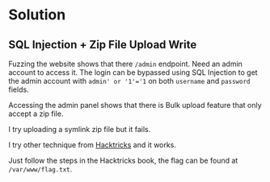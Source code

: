 # Solution

## SQL Injection + Zip File Upload Write

Fuzzing the website shows that there `/admin` endpoint. Need an admin account to access it.
The login can be bypassed using SQL Injection to get the admin account with `admin' or '1'='1` on both `username` and `password` fields.

Accessing the admin panel shows that there is Bulk upload feature that only accept a zip file.

I try uploading a symlink zip file but it fails.

I try other technique from [Hacktricks](https://book.hacktricks.xyz/pentesting-web/file-upload#zip-tar-file-automatically-decompressed-upload) and it works.

Just follow the steps in the Hacktricks book, the flag can be found at `/var/www/flag.txt`.
